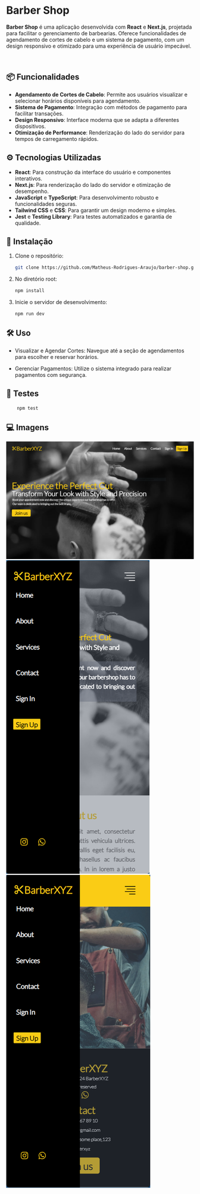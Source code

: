 # Barber Shop
**Barber Shop** é uma aplicação desenvolvida com **React** e **Next.js**, projetada para facilitar o gerenciamento de barbearias. Oferece funcionalidades de agendamento de cortes de cabelo e um sistema de pagamento, com um design responsivo e otimizado para uma experiência de usuário impecável.

![<video controls src="preview/gif1.mp4" title="Title"></video>](preview/desktop.gif)

## 📦 Funcionalidades

- **Agendamento de Cortes de Cabelo**: Permite aos usuários visualizar e selecionar horários disponíveis para agendamento.
- **Sistema de Pagamento**: Integração com métodos de pagamento para facilitar transações.
- **Design Responsivo**: Interface moderna que se adapta a diferentes dispositivos.
- **Otimização de Performance**: Renderização do lado do servidor para tempos de carregamento rápidos.

## ⚙️ Tecnologias Utilizadas

- **React**: Para construção da interface do usuário e componentes interativos.
- **Next.js**: Para renderização do lado do servidor e otimização de desempenho.
- **JavaScript** e **TypeScript**: Para desenvolvimento robusto e funcionalidades seguras.
- **Tailwind CSS** e **CSS**: Para garantir um design moderno e simples.
- **Jest** e **Testing Library**: Para testes automatizados e garantia de qualidade.

## 🚀 Instalação

1. Clone o repositório:

   ```bash
   git clone https://github.com/Matheus-Rodrigues-Araujo/barber-shop.git

   ```

2. No diretório root:

   ```bash
   npm install

   ```

3. Inicie o servidor de desenvolvimento:
   ```bash
   npm run dev
   ```

## 🛠️ Uso

- Visualizar e Agendar Cortes: Navegue até a seção de agendamentos para escolher e reservar horários.

- Gerenciar Pagamentos: Utilize o sistema integrado para realizar pagamentos com segurança.

## 🔧 Testes

```bash
    npm test
```

## 💻 Imagens
![alt text](preview/barber1.PNG)
![alt text](preview/barber7.PNG)
![alt text](barber8.PNG)